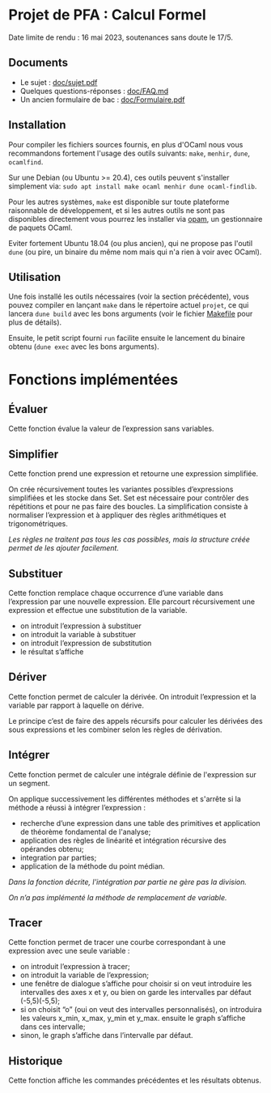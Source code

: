 Projet de PFA : Calcul Formel
=============================

Date limite de rendu : 16 mai 2023, soutenances sans doute le 17/5.

## Documents

- Le sujet : [doc/sujet.pdf](doc/sujet.pdf)
- Quelques questions-réponses : [doc/FAQ.md](doc/FAQ.md)
- Un ancien formulaire de bac : [doc/Formulaire.pdf](doc/Formulaire.pdf)

## Installation

Pour compiler les fichiers sources fournis, en plus d'OCaml nous vous recommandons
fortement l'usage des outils suivants: `make`, `menhir`, `dune`, `ocamlfind`.

Sur une Debian (ou Ubuntu >= 20.4), ces outils peuvent s'installer simplement via:
`sudo apt install make ocaml menhir dune ocaml-findlib`.

Pour les autres systèmes, `make` est disponible sur toute plateforme raisonnable de
développement, et si les autres outils ne sont pas disponibles directement vous
pourrez les installer via [opam](http://opam.ocaml.org/), un gestionnaire de paquets OCaml.

Eviter fortement Ubuntu 18.04 (ou plus ancien), qui ne propose pas
l'outil `dune` (ou pire, un binaire du même nom mais qui n'a rien à
voir avec OCaml).

## Utilisation

Une fois installé les outils nécessaires (voir la section précédente), vous pouvez
compiler en lançant `make` dans le répertoire actuel `projet`, ce qui lancera `dune build`
avec les bons arguments (voir le fichier [Makefile](Makefile) pour plus de détails).

Ensuite, le petit script fourni `run` facilite ensuite le lancement du
binaire obtenu (`dune exec` avec les bons arguments).

# Fonctions implémentées

## Évaluer
Cette fonction évalue la valeur de l’expression sans variables.

## Simplifier
Cette fonction prend une expression et retourne une expression simplifiée.

On crée récursivement toutes les variantes possibles d’expressions simplifiées et les stocke dans Set. Set est nécessaire pour contrôler des répétitions et pour ne pas faire des boucles.
La simplification consiste à normaliser l’expression et à appliquer des règles arithmétiques et trigonométriques.

*Les règles ne traitent pas tous les cas possibles, mais la structure créée permet de les ajouter facilement.*

## Substituer
Cette fonction remplace chaque occurrence d’une variable dans l’expression par une nouvelle expression.
Elle parcourt récursivement une expression et effectue une substitution de la variable.
- on introduit l’expression à substituer 
- on introduit la variable à substituer
- on introduit l’expression de substitution
- le résultat s’affiche

## Dériver
Cette fonction permet de calculer la dérivée. On introduit l’expression et la variable par rapport à laquelle on dérive.

Le principe c’est de faire des appels récursifs pour calculer les dérivées des sous expressions et les combiner selon les règles de dérivation.

## Intégrer
Cette fonction permet de calculer une intégrale définie de l'expression sur un segment.

On applique successivement les différentes méthodes et s'arrête si la méthode a réussi à intégrer l’expression :
* recherche d’une expression dans une table des primitives et application de théorème fondamental de l'analyse;
* application des règles de linéarité et intégration récursive des opérandes obtenu;
* integration par parties;
* application de la méthode du point médian.

*Dans la fonction décrite, l'intégration par partie ne gère pas la division.*

*On n’a pas implémenté la méthode de remplacement de variable.*

## Tracer
Cette fonction permet de tracer une courbe correspondant à une expression avec une seule variable :

* on introduit l’expression à tracer;
* on introduit la variable de l’expression;
* une fenêtre de dialogue s’affiche pour choisir si on veut introduire les intervalles des axes x et y, ou bien on garde les intervalles par défaut (-5,5)(-5,5);
* si on choisit “o” (oui on veut des intervalles personnalisés), on introduira les valeurs x_min, x_max, y_min et y_max. ensuite le graph s’affiche dans ces intervalle;
* sinon, le graph s’affiche dans l’intervalle par défaut.

## Historique

Cette fonction affiche les commandes précédentes et les résultats obtenus.
